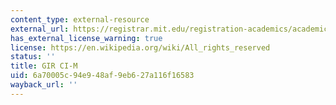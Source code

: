 ```yaml
---
content_type: external-resource
external_url: https://registrar.mit.edu/registration-academics/academic-requirements/communication-requirement
has_external_license_warning: true
license: https://en.wikipedia.org/wiki/All_rights_reserved
status: ''
title: GIR CI-M
uid: 6a70005c-94e9-48af-9eb6-27a116f16583
wayback_url: ''
---
```

